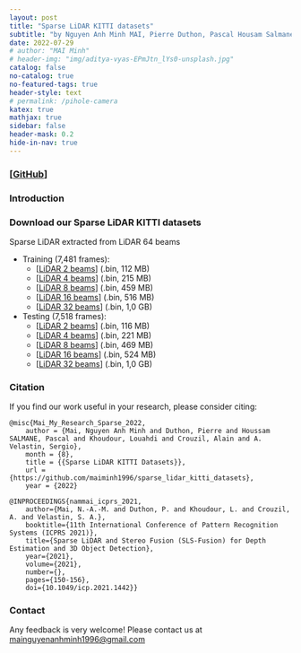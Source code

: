 ```yaml
---
layout: post
title: "Sparse LiDAR KITTI datasets"
subtitle: "by Nguyen Anh Minh MAI, Pierre Duthon, Pascal Housam Salmane, Louahdi Khoudour, Alain Crouzil, Sergio A. Velastin."
date: 2022-07-29
# author: "MAI Minh"
# header-img: "img/aditya-vyas-EPmJtn_lYs0-unsplash.jpg"
catalog: false
no-catalog: true
no-featured-tags: true
header-style: text
# permalink: /pihole-camera
katex: true
mathjax: true
sidebar: false
header-mask: 0.2
hide-in-nav: true
---
```

### [[GitHub](https://github.com/maiminh1996/sparse_lidar_kitti_datasets)]
<!-- <img src="/img/camera/diff_lens.png" alt="drawing" width="300"/> -->
<!-- ![](/img/sensors.png) -->

### Introduction

### Download our Sparse LiDAR KITTI datasets

Sparse LiDAR extracted from LiDAR 64 beams
- Training (7,481 frames): 
    - [[LiDAR 2 beams](https://drive.google.com/file/d/1huWns8PlAvFNcbolRnzQe-82B4L3tYUx/view?usp=sharing)] (.bin, 112 MB)
    - [[LiDAR 4 beams](https://drive.google.com/file/d/1EMFFW1wmXDLvvzhkCWSlDPuo8WBoyw31/view?usp=sharing)] (.bin, 215 MB)
    - [[LiDAR 8 beams](https://drive.google.com/file/d/1jnr5n3iuUY_L52XJp3FWfIIymq1rQmgL/view?usp=sharing)] (.bin, 459 MB)
    - [[LiDAR 16 beams](https://drive.google.com/file/d/17midavbRLGuCXcw7sPZH1zRYMmDVUyUv/view?usp=sharing)] (.bin, 516 MB)
    - [[LiDAR 32 beams](https://drive.google.com/file/d/1GpYMUUHxA7XuLg3i0ubmI2uGJ0AeX3cv/view?usp=sharing)]  (.bin, 1,0 GB)
- Testing (7,518 frames):
    - [[LiDAR 2 beams](https://drive.google.com/file/d/1h2Jy-dgL6-h9lmuFdRcGrwdt5g4I2unB/view?usp=sharing)] (.bin, 116 MB)
    - [[LiDAR 4 beams](https://drive.google.com/file/d/1-FyTr5A6L1tZBh8m8HZDdbs0PAD755a6/view?usp=sharing)] (.bin, 221 MB)
    - [[LiDAR 8 beams](https://drive.google.com/file/d/10FeEGDN0s8UtbJu09EE8gs-SIx_4hwMN/view?usp=sharing)] (.bin, 469 MB)
    - [[LiDAR 16 beams](https://drive.google.com/file/d/1hngF_njyv0Bg44i5omnMcRW_w4R2QVym/view?usp=sharing)] (.bin, 524 MB)
    - [[LiDAR 32 beams](https://drive.google.com/file/d/1mT0ezygizWTtd1k1bD9W7-LH9lveK8gF/view?usp=sharing)]  (.bin, 1,0 GB)

### Citation
If you find our work useful in your research, please consider citing:

    @misc{Mai_My_Research_Sparse_2022,
        author = {Mai, Nguyen Anh Minh and Duthon, Pierre and Houssam SALMANE, Pascal and Khoudour, Louahdi and Crouzil, Alain and A. Velastin, Sergio},
        month = {8},
        title = {{Sparse LiDAR KITTI Datasets}},
        url = {https://github.com/maiminh1996/sparse_lidar_kitti_datasets},
        year = {2022}

    @INPROCEEDINGS{nammai_icprs_2021,
        author={Mai, N.-A.-M. and Duthon, P. and Khoudour, L. and Crouzil, A. and Velastin, S. A.},
        booktitle={11th International Conference of Pattern Recognition Systems (ICPRS 2021)}, 
        title={Sparse LiDAR and Stereo Fusion (SLS-Fusion) for Depth Estimation and 3D Object Detection}, 
        year={2021},
        volume={2021},
        number={},
        pages={150-156},
        doi={10.1049/icp.2021.1442}}

### Contact

Any feedback is very welcome! Please contact us at <mainguyenanhminh1996@gmail.com>

